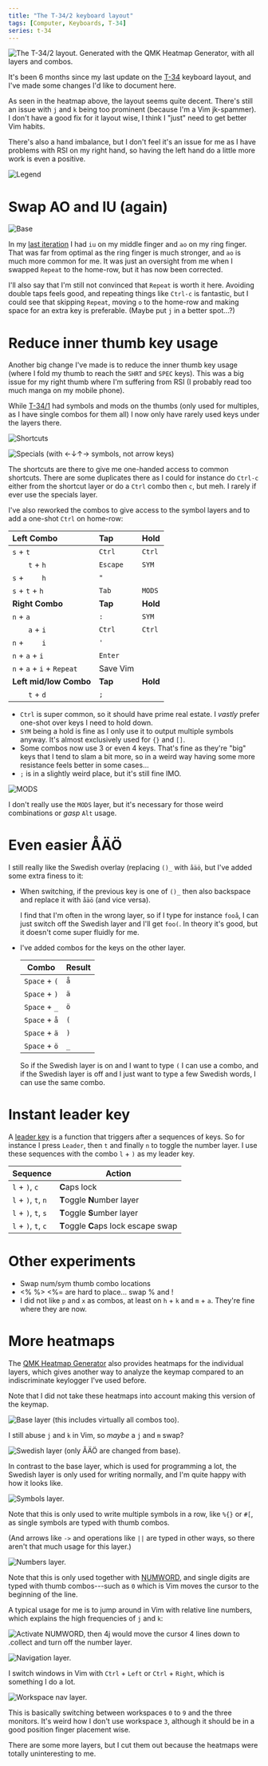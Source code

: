 ```yaml
---
title: "The T-34/2 keyboard layout"
tags: [Computer, Keyboards, T-34]
series: t-34
---
```


![The T-34/2 layout.  
Generated with the [QMK Heatmap Generator][heatmap-generator], with all layers and combos.
](/images/t-34-2/freq/all.png)


It's been 6 months since my last update on the [T-34] keyboard layout, and I've made some changes I'd like to document here.

As seen in the heatmap above, the layout seems quite decent. There's still an issue with `j` and `k` being too prominent (because I'm a Vim jk-spammer). I don't have a good fix for it layout wise, I think I "just" need to get better Vim habits.

There's also a hand imbalance, but I don't feel it's an issue for me as I have problems with RSI on my right hand, so having the left hand do a little more work is even a positive.

![Legend](/images/t-34/legend.png)

# Swap AO and IU (again)

![Base](/images/t-34-2/base.png)

In my [last iteration][T-34/1] I had `iu` on my middle finger and `ao` on my ring finger. That was far from optimal as the ring finger is much stronger, and `ao` is much more common for me. It was just an oversight from me when I swapped `Repeat` to the home-row, but it has now been corrected.

I'll also say that I'm still not convinced that `Repeat` is worth it here. Avoiding double taps feels good, and repeating things like `Ctrl-c` is fantastic, but I could see that skipping `Repeat`, moving `o` to the home-row and making space for an extra key is preferable. (Maybe put `j` in a better spot...?)

# Reduce inner thumb key usage

Another big change I've made is to reduce the inner thumb key usage (where I fold my thumb to reach the `SHRT` and `SPEC` keys). This was a big issue for my right thumb where I'm suffering from RSI (I probably read too much manga on my mobile phone).

While [T-34/1] had symbols and mods on the thumbs (only used for multiples, as I have single combos for them all) I now only have rarely used keys under the layers there.

![Shortcuts](/images/t-34-2/shrt.png)

![Specials (with ←↓↑→ symbols, not arrow keys)](/images/t-34-2/spec.png)

The shortcuts are there to give me one-handed access to common shortcuts. There are some duplicates there as I could for instance do `Ctrl-c` either from the shortcut layer or do a `Ctrl` combo then `c`, but meh. I rarely if ever use the specials layer.

I've also reworked the combos to give access to the symbol layers and to add a one-shot `Ctrl` on home-row:

| Left Combo        | Tap       | Hold
| :---------        | :-        | :--
| `s` + `t`         | `Ctrl`    | `Ctrl`
|   `t` + `h`       | `Escape`  | `SYM`
| `s` +   `h`       | `"`       |
| `s` + `t` + `h`   | `Tab`     | `MODS`
| **Right Combo**   | **Tap**       | **Hold**
| `n` + `a`         | `:`       | `SYM`
|   `a` + `i`       | `Ctrl`    | `Ctrl`
| `n` +   `i`       | `'`       |
| `n` + `a` + `i`   | `Enter`   |
| `n` + `a` + `i` + `Repeat`   | Save Vim   |
| **Left mid/low Combo**    | **Tap**   | **Hold**
|   `t` + `d`       | `;`  |

- `Ctrl` is super common, so it should have prime real estate. I *vastly* prefer one-shot over keys I need to hold down.
- `SYM` being a hold is fine as I only use it to output multiple symbols anyway. It's almost exclusively used for `{}` and `[]`.
- Some combos now use 3 or even 4 keys. That's fine as they're "big" keys that I tend to slam a bit more, so in a weird way having some more resistance feels better in some cases...
- `;` is in a slightly weird place, but it's still fine IMO.

![MODS](/images/t-34-2/mods.png)

I don't really use the `MODS` layer, but it's necessary for those weird combinations or *gasp* `Alt` usage.

# Even easier ÅÄÖ

I still really like the Swedish overlay (replacing `()_` with `åäö`, but I've added some extra finess to it:

- When switching, if the previous key is one of `()_` then also backspace and replace it with `åäö` (and vice versa).

  I find that I'm often in the wrong layer, so if I type for instance `fooå`, I can just switch off the Swedish layer and I'll get `foo(`. In theory it's good, but it doesn't come super fluidly for me.

- I've added combos for the keys on the other layer.

  | Combo           | Result
  | ---------       | ------
  | `Space` + `(`   | `å`
  | `Space` + `)`   | `ä`
  | `Space` + `_`   | `ö`
  | `Space` + `å`   | `(`
  | `Space` + `ä`   | `)`
  | `Space` + `ö`   | `_`

  So if the Swedish layer is on and I want to type `(` I can use a combo, and if the Swedish layer is off and I just want to type a few Swedish words, I can use the same combo.

# Instant leader key

A [leader key][] is a function that triggers after a sequences of keys. So for instance I press `Leader`, then `t` and finally `n` to toggle the number layer. I use these sequences with the combo `l` + `)` as my leader key.

| Sequence              |  Action
| ---------             |  ----------
| `l` + `)`, `c`        |  **C**aps lock
| `l` + `)`, `t`, `n`   |  **T**oggle **N**umber layer
| `l` + `)`, `t`, `s`   |  **T**oggle **S**umber layer
| `l` + `)`, `t`, `c`   |  **T**oggle **C**aps lock escape swap

[leader key]: https://docs.qmk.fm/#/feature_leader_key
[userspace leader sequence]: https://github.com/andrewjrae/kyria-keymap#userspace-leader-sequences

# Other experiments

- Swap num/sym thumb combo locations
- <% %> <%= are hard to place...
    swap % and !
- I did not like `p` and `x` as combos, at least on `h` + `k` and `m` + `a`. They're fine where they are now.

# More heatmaps

The [QMK Heatmap Generator][heatmap-generator] also provides heatmaps for the individual layers, which gives another way to analyze the keymap compared to an indiscriminate keylogger I've used before.

Note that I did not take these heatmaps into account making this version of the keymap.

![Base layer (this includes virtually all combos too).](/images/t-34-2/freq/base.png)

I still abuse `j` and `k` in Vim, so *maybe* a `j` and `m` swap?

![Swedish layer (only ÅÄÖ are changed from base).](/images/t-34-2/freq/swe.png)

In contrast to the base layer, which is used for programming a lot, the Swedish layer is only used for writing normally, and I'm quite happy with how it looks like.

![Symbols layer.](/images/t-34-2/freq/sym.png)

Note that this is only used to write multiple symbols in a row, like `%{}` or `#[`, as single symbols are typed with thumb combos.

(And arrows like `->` and operations like `||` are typed in other ways, so there aren't that much usage for this layer.)

![Numbers layer.](/images/t-34-2/freq/num.png)

Note that this is only used together with [NUMWORD][], and single digits are typed with thumb combos---such as `0` which is Vim moves the cursor to the beginning of the line.

A typical usage for me is to jump around in Vim with relative line numbers, which explains the high frequencies of `j` and `k`:

![Activate [NUMWORD][], then `4j` would move the cursor 4 lines down to `.collect` and turn off the number layer.](/images/t-34-2/rel_vim.png)

[NUMWORD]: /blog/2021/06/03/the-t-34-keyboard-layout/#where-are-the-digits

![Navigation layer.](/images/t-34-2/freq/nav.png)

I switch windows in Vim with `Ctrl` + `Left` or `Ctrl` + `Right`, which is something I do a lot.

![Workspace nav layer.](/images/t-34-2/freq/wnav.png)

This is basically switching between workspaces `0` to `9` and the three monitors. It's weird how I don't use workspace `3`, although it should be in a good position finger placement wise.

There are some more layers, but I cut them out because the heatmaps were totally uninteresting to me.

[T-34]: /blog/tags/t-34/ "T-34 tags"
[T-34/1]: /blog/2021/12/15/t-34-1/ "The T-34/1 keyboard layout"
[heatmap-generator]: https://precondition.github.io/qmk-heatmap#how-to-collect-the-required-data "QMK Heatmap Generator"
